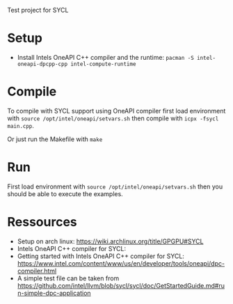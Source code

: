 Test project for SYCL

# Setup
- Install Intels OneAPI C++ compiler and the runtime:
   `pacman -S intel-oneapi-dpcpp-cpp intel-compute-runtime`

# Compile
To compile with SYCL support using OneAPI compiler first load environment with
 `source /opt/intel/oneapi/setvars.sh`
then compile with
 `icpx -fsycl main.cpp`.
 
Or just run the Makefile with
 `make`

# Run
First load environment with
 `source /opt/intel/oneapi/setvars.sh`
then you should be able to execute the examples.

# Ressources
- Setup on arch linux: <https://wiki.archlinux.org/title/GPGPU#SYCL>
- Intels OneAPI C++ compiler for SYCL:
- Getting started with Intels OneAPI C++ compiler for SYCL: <https://www.intel.com/content/www/us/en/developer/tools/oneapi/dpc-compiler.html>
- A simple test file can be taken from <https://github.com/intel/llvm/blob/sycl/sycl/doc/GetStartedGuide.md#run-simple-dpc-application>
